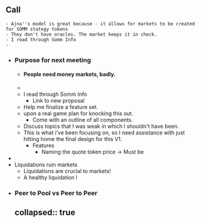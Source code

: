 ## Call
	- Ajna''s model is great because - it allows for markets to be created for SOMM stategy tokens
	- They don't have oracles. The market keeps it in check.
	- I read through Somm Info
	-
- ### Purpose for next meeting
	- #### People need money markets, badly.
	-
	- I read through Somm Info
		- Link to new proposal
	- Help me finalize a feature set.
	- upon a real game plan for knocking this out.
		- Come with an outline of all components.
	- Discuss topics that I was weak in which I shouldn't have been.
	- This is what i've been focusing on, so I need assistance with just hitting home the final design for this V1.
		- Features
			- Naming the quote token price -> Must be
-
- Liquidations ruin markets
	- Liquidations are crucial to markets!
	- A healthy liquidation l
- ### Peer to Pool vs Peer to Peer
  collapsed:: true
	-